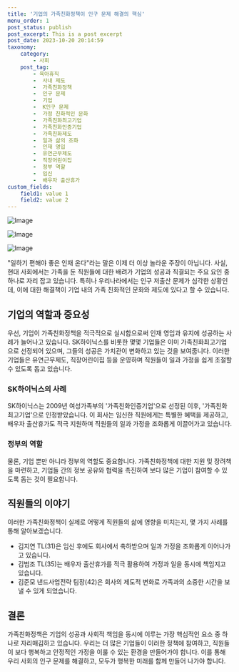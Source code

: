 ```yaml
---
title: '기업의 가족친화정책이 인구 문제 해결의 핵심'
menu_order: 1
post_status: publish
post_excerpt: This is a post excerpt
post_date: 2023-10-20 20:14:59
taxonomy:
    category:
        - 사회
    post_tag:
        - 육아휴직
        -  사내 제도
        -  가족친화정책
        -  인구 문제
        -  기업
        -  K인구 문제
        -  가정 친화적인 문화
        -  가족친화최고기업
        -  가족친화인증기업
        -  가족친화제도
        -  일과 삶의 조화
        -  인재 영입
        -  유연근무제도
        -  직장어린이집
        -  정부 역할
        -  임신
        -  배우자 출산휴가
custom_fields:
    field1: value 1
    field2: value 2
---
```


![Image](https://imgnews.pstatic.net/image/277/2024/02/06/0005376707_001_20240206163501303.jpg?type=w647)

![Image](https://imgnews.pstatic.net/image/277/2024/02/06/0005376707_002_20240206163501345.jpg?type=w647)

![Image](https://imgnews.pstatic.net/image/277/2024/02/06/0005376707_003_20240206163501379.jpg?type=w647)


"일하기 편해야 좋은 인재 온다"라는 말은 이제 더 이상 놀라운 주장이 아닙니다. 사실, 현대 사회에서는 가족을 둔 직원들에 대한 배려가 기업의 성공과 직결되는 주요 요인 중 하나로 자리 잡고 있습니다. 특히나 우리나라에서는 인구 저출산 문제가 심각한 상황인데, 이에 대한 해결책이 기업 내의 가족 친화적인 문화와 제도에 있다고 할 수 있습니다.

## 기업의 역할과 중요성
우선, 기업이 가족친화정책을 적극적으로 실시함으로써 인재 영입과 유지에 성공하는 사례가 늘어나고 있습니다. SK하이닉스를 비롯한 몇몇 기업들은 이미 가족친화최고기업으로 선정되어 있으며, 그들의 성공은 가치관이 변화하고 있는 것을 보여줍니다. 이러한 기업들은 유연근무제도, 직장어린이집 등을 운영하며 직원들이 일과 가정을 쉽게 조절할 수 있도록 돕고 있습니다.

### SK하이닉스의 사례
SK하이닉스는 2009년 여성가족부의 '가족친화인증기업'으로 선정된 이후, '가족친화 최고기업'으로 인정받았습니다. 이 회사는 임신한 직원에게는 특별한 혜택을 제공하고, 배우자 출산휴가도 적극 지원하며 직원들의 일과 가정을 조화롭게 이끌어가고 있습니다.

### 정부의 역할
물론, 기업 뿐만 아니라 정부의 역할도 중요합니다. 가족친화정책에 대한 지원 및 장려책을 마련하고, 기업들 간의 정보 공유와 협력을 촉진하여 보다 많은 기업이 참여할 수 있도록 돕는 것이 필요합니다.

## 직원들의 이야기
이러한 가족친화정책이 실제로 어떻게 직원들의 삶에 영향을 미치는지, 몇 가지 사례를 통해 알아보겠습니다.

- 김지연 TL(31)은 임신 후에도 회사에서 축하받으며 일과 가정을 조화롭게 이어나가고 있습니다.
- 김범조 TL(35)는 배우자 출산휴가를 적극 활용하여 가정과 일을 동시에 책임지고 있습니다.
- 김준모 낸드사업전략 팀장(42)은 회사의 제도적 변화로 가족과의 소중한 시간을 보낼 수 있게 되었습니다.

## 결론
가족친화정책은 기업의 성공과 사회적 책임을 동시에 이루는 가장 핵심적인 요소 중 하나로 자리매김하고 있습니다. 우리는 더 많은 기업들이 이러한 정책에 참여하고, 직원들이 보다 행복하고 안정적인 가정을 이룰 수 있는 환경을 만들어가야 합니다. 이를 통해 우리 사회의 인구 문제를 해결하고, 모두가 행복한 미래를 함께 만들어 나가야 합니다.
